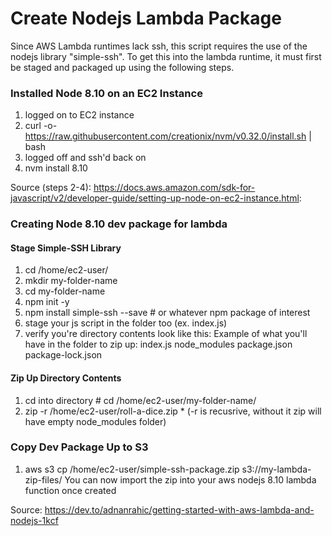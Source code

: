 # Create Nodejs Lambda Package
Since AWS Lambda runtimes lack ssh, this script requires the use of the nodejs library "simple-ssh".  To get this into the lambda runtime, it must first be staged and packaged up using the following steps.

### Installed Node 8.10 on an EC2 Instance

1) logged on to EC2 instance
2) curl -o- https://raw.githubusercontent.com/creationix/nvm/v0.32.0/install.sh | bash
3) logged off and ssh'd back on
4) nvm install 8.10

Source (steps 2-4): https://docs.aws.amazon.com/sdk-for-javascript/v2/developer-guide/setting-up-node-on-ec2-instance.html:

### Creating Node 8.10 dev package for lambda

#### Stage Simple-SSH Library

1) cd /home/ec2-user/
2) mkdir my-folder-name
3) cd my-folder-name
3) npm init -y
4) npm install simple-ssh --save   # or whatever npm package of interest
5) stage your js script in the folder too (ex. index.js)
6) verify you're directory contents look like this:
Example of what you'll have in the folder to zip up:
index.js
node_modules
package.json
package-lock.json

#### Zip Up Directory Contents

1) cd into directory # cd /home/ec2-user/my-folder-name/
2) zip -r /home/ec2-user/roll-a-dice.zip *
(-r is recusrive, without it zip will have empty node_modules folder)

### Copy Dev Package Up to S3

1) aws s3 cp /home/ec2-user/simple-ssh-package.zip s3://my-lambda-zip-files/
You can now import the zip into your aws nodejs 8.10 lambda function once created

Source: https://dev.to/adnanrahic/getting-started-with-aws-lambda-and-nodejs-1kcf


